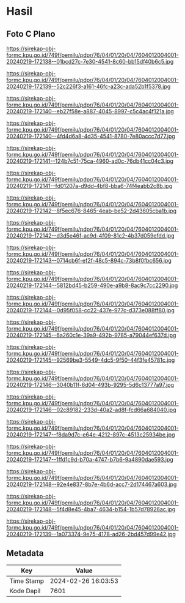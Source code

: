 # Hasil

## Foto C Plano

https://sirekap-obj-formc.kpu.go.id/749f/pemilu/pdpr/76/04/01/20/04/7604012004001-20240219-172138--01bcd27c-7e30-4541-8c60-bb15df40b6c5.jpg

https://sirekap-obj-formc.kpu.go.id/749f/pemilu/pdpr/76/04/01/20/04/7604012004001-20240219-172139--52c226f3-a161-46fc-a23c-ada52b1f5378.jpg

https://sirekap-obj-formc.kpu.go.id/749f/pemilu/pdpr/76/04/01/20/04/7604012004001-20240219-172140--eb27f58e-a887-4045-8997-c5c4ac4f121a.jpg

https://sirekap-obj-formc.kpu.go.id/749f/pemilu/pdpr/76/04/01/20/04/7604012004001-20240219-172140--4fd4d6a8-4d35-4541-8780-7e80accc7d77.jpg

https://sirekap-obj-formc.kpu.go.id/749f/pemilu/pdpr/76/04/01/20/04/7604012004001-20240219-172141--124b7c51-75ca-4960-ad0c-76db41cc04c3.jpg

https://sirekap-obj-formc.kpu.go.id/749f/pemilu/pdpr/76/04/01/20/04/7604012004001-20240219-172141--fd01207a-d9dd-4bf8-bba6-74f4eabb2c8b.jpg

https://sirekap-obj-formc.kpu.go.id/749f/pemilu/pdpr/76/04/01/20/04/7604012004001-20240219-172142--8f5ec676-8465-4eab-be52-2d43605cba1b.jpg

https://sirekap-obj-formc.kpu.go.id/749f/pemilu/pdpr/76/04/01/20/04/7604012004001-20240219-172142--d3d5e46f-ac9d-4f09-81c2-4b37d059efdd.jpg

https://sirekap-obj-formc.kpu.go.id/749f/pemilu/pdpr/76/04/01/20/04/7604012004001-20240219-172143--0714cb6f-ef2f-48c5-894c-73b8f0fbc656.jpg

https://sirekap-obj-formc.kpu.go.id/749f/pemilu/pdpr/76/04/01/20/04/7604012004001-20240219-172144--5812bd45-b259-490e-a9b8-8ac9c7cc2290.jpg

https://sirekap-obj-formc.kpu.go.id/749f/pemilu/pdpr/76/04/01/20/04/7604012004001-20240219-172144--0d95f058-cc22-437e-977c-d373e088ff80.jpg

https://sirekap-obj-formc.kpu.go.id/749f/pemilu/pdpr/76/04/01/20/04/7604012004001-20240219-172145--6a260c1e-39a9-492b-9785-a79044ef637d.jpg

https://sirekap-obj-formc.kpu.go.id/749f/pemilu/pdpr/76/04/01/20/04/7604012004001-20240219-172145--92569be3-5549-4dc5-9f50-44f3fe45781c.jpg

https://sirekap-obj-formc.kpu.go.id/749f/pemilu/pdpr/76/04/01/20/04/7604012004001-20240219-172146--3040b11f-6d04-493b-9295-5d6c13777a97.jpg

https://sirekap-obj-formc.kpu.go.id/749f/pemilu/pdpr/76/04/01/20/04/7604012004001-20240219-172146--02c89182-233d-40a2-ad8f-fcd66a684040.jpg

https://sirekap-obj-formc.kpu.go.id/749f/pemilu/pdpr/76/04/01/20/04/7604012004001-20240219-172147--f8da9d7c-e64e-4212-897c-4513c25934be.jpg

https://sirekap-obj-formc.kpu.go.id/749f/pemilu/pdpr/76/04/01/20/04/7604012004001-20240219-172147--1ffd1c9d-b70a-4747-b7b6-9a4890dae593.jpg

https://sirekap-obj-formc.kpu.go.id/749f/pemilu/pdpr/76/04/01/20/04/7604012004001-20240219-172148--92e4e837-8b7e-4b6d-acc7-2d174467a603.jpg

https://sirekap-obj-formc.kpu.go.id/749f/pemilu/pdpr/76/04/01/20/04/7604012004001-20240219-172148--5f4d8e45-4ba7-4634-b154-1b57d78926ac.jpg

https://sirekap-obj-formc.kpu.go.id/749f/pemilu/pdpr/76/04/01/20/04/7604012004001-20240219-172139--1a073374-9e75-4178-ad26-2bd457d99e42.jpg


## Metadata

| Key        | Value               |
| ---------- | ------------------- |
| Time Stamp | 2024-02-26 16:03:53 |
| Kode Dapil | 7601                |



